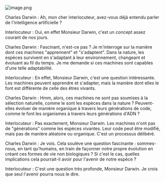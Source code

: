 ![image.png](https://upload.wikimedia.org/wikipedia/commons/a/a7/HMSBeagle.jpg)

Charles Darwin : Ah, mon cher interlocuteur, avez-vous déjà entendu parler de l'intelligence artificielle ? 

Interlocuteur : Oui, en effet Monsieur Darwin, c'est un concept assez courant de nos jours. 

Charles Darwin : Fascinant, n'est-ce pas ? Je m'interroge sur la manière dont ces machines "apprennent" et "s'adaptent". Dans la nature, les espèces survivent en s'adaptant à leur environnement, changeant et évoluant au fil du temps. Je me demande si ces machines sont capables d'une telle adaptabilité.

Interlocuteur : En effet, Monsieur Darwin, c'est une question intéressante. Les machines peuvent apprendre et s'adapter, mais la manière dont elles le font est différente de celle des êtres vivants.

Charles Darwin : Hmm, alors, ces machines ne sont pas soumises à la sélection naturelle, comme le sont les espèces dans la nature ? Peuvent-elles évoluer de manière organique à travers leurs générations de code, comme le font les organismes à travers leurs générations d'ADN ?

Interlocuteur : Pas exactement, Monsieur Darwin. Les machines n'ont pas de "générations" comme les espèces vivantes. Leur code peut être modifié, mais pas de manière aléatoire ou organique. C'est un processus délibéré.

Charles Darwin : Je vois. Cela soulève une question fascinante : sommes-nous, en tant qu'humains, en train de façonner notre propre évolution en créant ces formes de vie non biologiques ? Si c'est le cas, quelles implications cela pourrait-il avoir pour l'avenir de notre espèce ?

Interlocuteur : C'est une question très profonde, Monsieur Darwin. Je crois que seul l'avenir pourra nous le dire.
